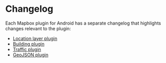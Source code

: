# Changelog

Each Mapbox plugin for Android has a separate changelog that highlights changes relevant to the plugin:

* [Location layer plugin](https://github.com/mapbox/mapbox-plugins-android/tree/master/plugins/locationlayer/CHANGELOG.md)
* [Building plugin](https://github.com/mapbox/mapbox-plugins-android/tree/master/plugins/building/CHANGELOG.md)
* [Traffic plugin](https://github.com/mapbox/mapbox-plugins-android/tree/master/plugins/traffic/CHANGELOG.md)
* [GeoJSON plugin](https://github.com/mapbox/mapbox-plugins-android/tree/master/plugins/geojson/CHANGELOG.md)
